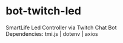 # bot-twitch-led
SmartLife Led Controller via Twitch Chat Bot<br>
Dependencies: tmi.js | dotenv | axios
